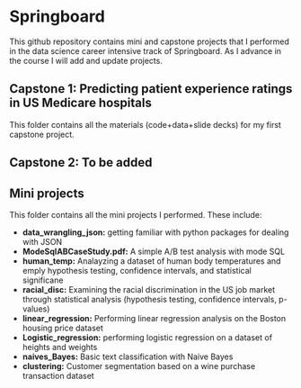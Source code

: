 # Springboard
This github repository contains mini and capstone projects that I performed in the data science career intensive track of Springboard. As I advance in the course I will add and update projects.

## Capstone 1: Predicting patient experience ratings in US Medicare hospitals
This folder contains all the materials (code+data+slide decks) for my first capstone project. 

## Capstone 2: To be added

## Mini projects
This folder contains all the mini projects I performed. These include:
* **data_wrangling_json:** getting familiar with python packages for dealing with JSON
* **ModeSqlABCaseStudy.pdf:** A simple A/B test analysis with mode SQL
* **human_temp:** Analayzing a dataset of human body temperatures and emply hypothesis testing, confidence intervals, and statistical significane
* **racial_disc:** Examining the racial discrimination in the US job market through statistical analysis (hypothesis testing, confidence intervals, p-values)
* **linear_regression:** Performing linear regression analysis on the Boston housing price dataset
* **Logistic_regression:** performing logistic regression on a dataset of heights and weights 
* **naives_Bayes:** Basic text classification with Naive Bayes
* **clustering:** Customer segmentation based on a wine purchase transaction dataset

